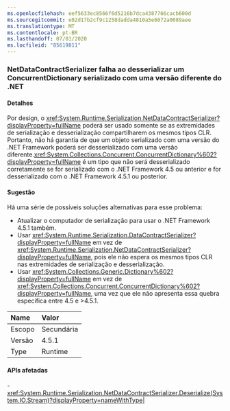 ```yaml
---
ms.openlocfilehash: eef5633ec8566f6d5216b7dca4387766cacb600d
ms.sourcegitcommit: e02d17b2cf9c1258dadda4810a5e6072a0089aee
ms.translationtype: MT
ms.contentlocale: pt-BR
ms.lasthandoff: 07/01/2020
ms.locfileid: "85619811"
---
```

### <a name="netdatacontractserializer-fails-to-deserialize-a-concurrentdictionary-serialized-with-a-different-net-version"></a>NetDataContractSerializer falha ao desserializar um ConcurrentDictionary serializado com uma versão diferente do .NET

#### <a name="details"></a>Detalhes

Por design, o <xref:System.Runtime.Serialization.NetDataContractSerializer?displayProperty=fullName> poderá ser usado somente se as extremidades de serialização e desserialização compartilharem os mesmos tipos CLR. Portanto, não há garantia de que um objeto serializado com uma versão do .NET Framework poderá ser desserializado com uma versão diferente.<xref:System.Collections.Concurrent.ConcurrentDictionary%602?displayProperty=fullName> é um tipo que não será desserializado corretamente se for serializado com o .NET Framework 4.5 ou anterior e for desserializado com o .NET Framework 4.5.1 ou posterior.

#### <a name="suggestion"></a>Sugestão

Há uma série de possíveis soluções alternativas para esse problema:<ul><li>Atualizar o computador de serialização para usar o .NET Framework 4.5.1 também.</li><li>Usar <xref:System.Runtime.Serialization.DataContractSerializer?displayProperty=fullName> em vez de <xref:System.Runtime.Serialization.NetDataContractSerializer?displayProperty=fullName>, pois ele não espera os mesmos tipos CLR nas extremidades de serialização e desserialização.</li><li>Usar <xref:System.Collections.Generic.Dictionary%602?displayProperty=fullName> em vez de <xref:System.Collections.Concurrent.ConcurrentDictionary%602?displayProperty=fullName>, uma vez que ele não apresenta essa quebra específica entre 4.5 e &gt;4.5.1.</li></ul>

| Name    | Valor       |
|:--------|:------------|
| Escopo   |Secundária|
|Versão|4.5.1|
|Type|Runtime

#### <a name="affected-apis"></a>APIs afetadas

-<xref:System.Runtime.Serialization.NetDataContractSerializer.Deserialize(System.IO.Stream)?displayProperty=nameWithType></li></ul>|
